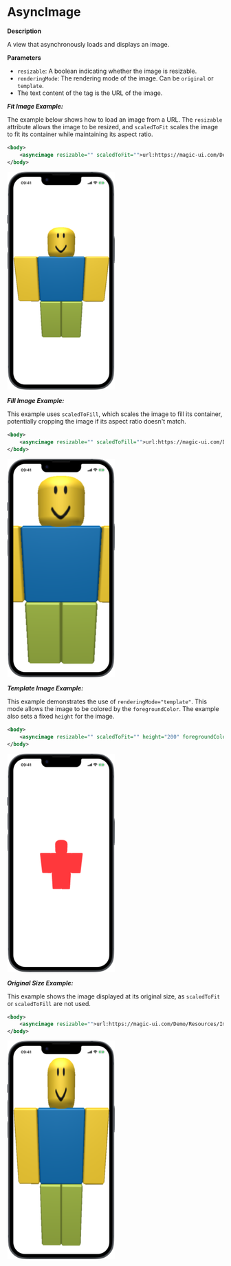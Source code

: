 # AsyncImage

**Description**

A view that asynchronously loads and displays an image.

**Parameters**

- `resizable`: A boolean indicating whether the image is resizable.
- `renderingMode`: The rendering mode of the image. Can be `original` or `template`.
- The text content of the tag is the URL of the image.

***Fit Image Example:***

The example below shows how to load an image from a URL. The `resizable` attribute allows the image to be resized, and `scaledToFit` scales the image to fit its container while maintaining its aspect ratio.

```xml
<body>
    <asyncimage resizable="" scaledToFit="">url:https://magic-ui.com/Demo/Resources/Images/noobie.png</asyncimage>
</body>
```
<img src="/Screenshots/Views/Other/asyncimage_1.png" width="250" alt="Screenshot">

***Fill Image Example:***

This example uses `scaledToFill`, which scales the image to fill its container, potentially cropping the image if its aspect ratio doesn't match.

```xml
<body>
    <asyncimage resizable="" scaledToFill="">url:https://magic-ui.com/Demo/Resources/Images/noobie.png</asyncimage>
</body>
```
<img src="/Screenshots/Views/Other/asyncimage_2.png" width="250" alt="Screenshot">

***Template Image Example:***

This example demonstrates the use of `renderingMode="template"`. This mode allows the image to be colored by the `foregroundColor`. The example also sets a fixed `height` for the image.

```xml
<body>
    <asyncimage resizable="" scaledToFit="" height="200" foregroundColor="red" renderingMode="template">url:https://magic-ui.com/Demo/Resources/Images/noobie.png</asyncimage>
</body>
```
<img src="/Screenshots/Views/Other/asyncimage_3.png" width="250" alt="Screenshot">

***Original Size Example:***

This example shows the image displayed at its original size, as `scaledToFit` or `scaledToFill` are not used.

```xml
<body>
    <asyncimage resizable="">url:https://magic-ui.com/Demo/Resources/Images/noobie.png</asyncimage>
</body>
```
<img src="/Screenshots/Views/Other/asyncimage_4.png" width="250" alt="Screenshot">
